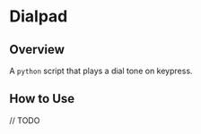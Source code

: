 # Dialpad

## Overview
A `python` script that plays a dial tone on keypress.

## How to Use
// TODO
